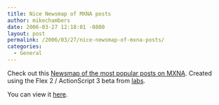 ```yaml
---
title: Nice Newsmap of MXNA posts
author: mikechambers
date: 2006-03-27 12:18:01 -0800
layout: post
permalink: /2006/03/27/nice-newsmap-of-mxna-posts/
categories:
  - General
---
```



Check out this [Newsmap of the most popular posts on MXNA][1]. Created using the Flex 2 / ActionScript 3 beta from [labs][2].

You can view it [here][1].

 [1]: http://lab.zeusdesign.net/index.php/archives/46
 [2]: http://labs.macromedia.com